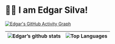 # 👋🏻 I am Edgar Silva! 



[![Edgar's GitHub Activity Graph](https://activity-graph.herokuapp.com/graph?username=edgarsilva948&theme=xcode)](https://github.com/edgarsilva948/edgarsilva948)



| ![Edgar’s github stats](https://github-readme-stats.vercel.app/api?username=edgarsilva948&show_icons=true&theme=material-palenight)     | ![Top Languages](https://github-readme-stats.vercel.app/api/top-langs/?username=edgarsilva948&theme=material-palenight)      |
| ---- | ---- |
